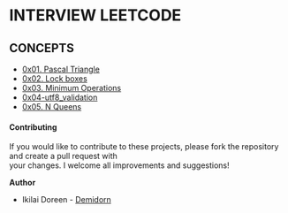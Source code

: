 # INTERVIEW LEETCODE
## CONCEPTS
- [0x01. Pascal Triangle](https://github.com/Demidorn/alx-interview/tree/main/0x00-pascal_triangle)
- [0x02. Lock boxes](https://github.com/Demidorn/alx-interview/tree/main/0x01-lockboxes)
- [0x03. Minimum Operations](https://github.com/Demidorn/alx-interview/tree/main/0x02-minimum_operations)
- [0x04-utf8_validation](https://github.com/Demidorn/alx-interview/tree/main/0x04-utf8_validation)
- [0x05. N Queens](https://github.com/Demidorn/alx-interview/tree/main/0x05-nqueens)

#### **Contributing** <br>
If you would like to contribute to these projects, please fork the repository and create a pull request with <br>your changes. I welcome all improvements and suggestions!

**Author**
* Ikilai Doreen - [Demidorn](https://github.com/Demidorn)